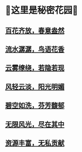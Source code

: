 # 💐这里是秘密花园💐
##  [百花齐放，春意盎然](/vob/dc.txt)

## [流水潺潺，鸟语花香](https://)
  
##  [云雾缭绕，若隐若现](https://)
  
##   [风轻云淡，阳光明媚](https://)
   
##   [碧空如洗，芬芳馥郁](https://)
   
##   [无限风光，尽在其中](https://)
   
##   [资源丰富，无私贡献](https://)


